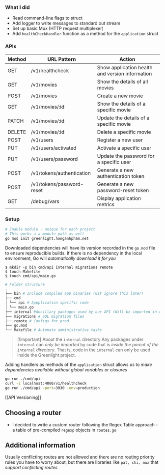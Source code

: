 
### What I did

- Read command-line flags to struct
- Add logger to write messages to standard out stream
- Set up basic Mux (HTTP request multiplexer)
- Add `healthCheckHandler` function as a method for the `application` struct

### APIs

| Method | URL Pattern               | Action                                          |
| ------ | ------------------------- | ----------------------------------------------- |
| GET    | /v1/healthcheck           | Show application health and version information |
| GET    | /v1/movies                | Show the details of all movies                  |
| POST   | /v1/movies                | Create a new movie                              |
| GET    | /v1/movies/:id            | Show the details of a specific movie            |
| PATCH  | /v1/movies/:id            | Update the details of a specific movie          |
| DELETE | /v1/movies/:id            | Delete a specific movie                         |
| POST   | /v1/users                 | Register a new user                             |
| PUT    | /v1/users/activated       | Activate a specific user                        |
| PUT    | /v1/users/password        | Update the password for a specific user         |
| POST   | /v1/tokens/authentication | Generate a new authentication token             |
| POST   | /v1/tokens/password-reset | Generate a new password-reset token             |
| GET    | /debug/vars               | Display application metrics                     |
### Setup

```bash
# Enable module - unique for each project
# This works a a module path as well
go mod init greenlight.honganhpham.net
```

Downloaded dependencies will have its version recorded in the `go.mod` file to ensure reproducible builds. If there is no dependency in the local environment, Go will *automatically download it for you*


```git
$ mkdir -p bin cmd/api internal migrations remote
$ touch Makefile
$ touch cmd/api/main.go
```


```bash
# Folder structure
.
├── bin # Include compiled app binaries (Git ignore this later)
├── cmd
│ └── api # Appplication specific code
│ └── main.go
├── internal #Ancillary packages used by our API (Will be imported in cmd/api)
├── migrations # SQL migration files
├── remote # Configs for prod
├── go.mod
└── Makefile # Automate administrative tasks
```



> [!important] About the `internal` directory
> Any packages under `internal` can *only be imported* by code that is *inside the parent of the `internal` directory*. That is, code in the `internal` can only be used inside the Greenlight project.


Adding handlers as methods of the `application` struct allows us to *make dependencies available without global variables or closures*


```bash
go run ./cmd/api
curl -i localhost:4000/v1/healthcheck
go run ./cmd/api -port=3030 -env=production
```

[[API Versioning]]

## Choosing a router

- I decided to write a custom router following the Regex Table approach - a table of pre-compiled `regexp` objects in `routes.go`


## Additional information

Usually conflicting routes are not allowed and there are no routing priority rules you have to worry about, but there are libraries like `pat, chi, mux` that *support conflicting routes*

